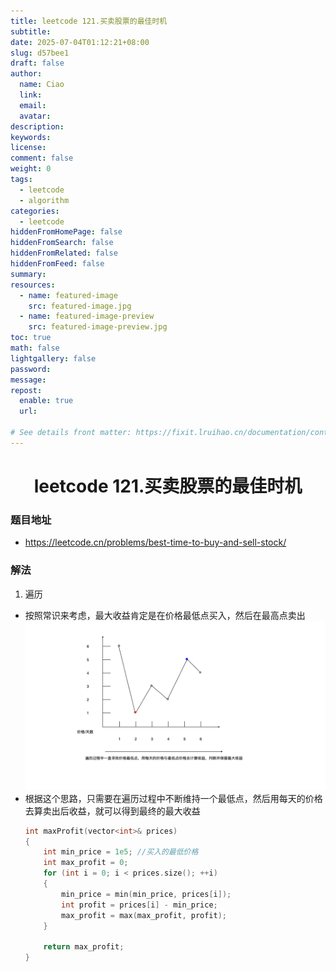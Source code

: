 ```yaml
---
title: leetcode 121.买卖股票的最佳时机
subtitle:
date: 2025-07-04T01:12:21+08:00
slug: d57bee1
draft: false
author:
  name: Ciao
  link:
  email:
  avatar:
description:
keywords:
license:
comment: false
weight: 0
tags:
  - leetcode
  - algorithm
categories:
  - leetcode
hiddenFromHomePage: false
hiddenFromSearch: false
hiddenFromRelated: false
hiddenFromFeed: false
summary:
resources:
  - name: featured-image
    src: featured-image.jpg
  - name: featured-image-preview
    src: featured-image-preview.jpg
toc: true
math: false
lightgallery: false
password:
message:
repost:
  enable: true
  url:

# See details front matter: https://fixit.lruihao.cn/documentation/content-management/introduction/#front-matter
---
```


<!--more-->

<h1 align="center">leetcode 121.买卖股票的最佳时机</h1>

### 题目地址
  * https://leetcode.cn/problems/best-time-to-buy-and-sell-stock/

### 解法
  1. 遍历
  * 按照常识来考虑，最大收益肯定是在价格最低点买入，然后在最高点卖出
  ![](./p1.png)
  * 根据这个思路，只需要在遍历过程中不断维持一个最低点，然后用每天的价格去算卖出后收益，就可以得到最终的最大收益
    ```C++
    int maxProfit(vector<int>& prices) 
    {
        int min_price = 1e5; //买入的最低价格
        int max_profit = 0;
        for (int i = 0; i < prices.size(); ++i)
        {
            min_price = min(min_price, prices[i]);
            int profit = prices[i] - min_price;
            max_profit = max(max_profit, profit);
        }
        
        return max_profit;
    }
    ```
